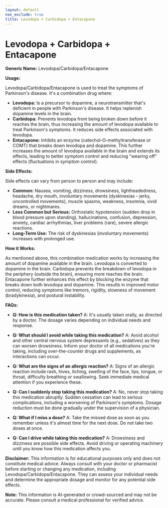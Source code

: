 ```yaml
---
layout: default
nav_exclude: true
title: Levodopa + Carbidopa + Entacapone
---
```


# Levodopa + Carbidopa + Entacapone

**Generic Name:** Levodopa/Carbidopa/Entacapone

**Usage:**

Levodopa/Carbidopa/Entacapone is used to treat the symptoms of Parkinson's disease.  It's a combination drug where:

* **Levodopa:** Is a precursor to dopamine, a neurotransmitter that's deficient in people with Parkinson's disease.  It helps replenish dopamine levels in the brain.
* **Carbidopa:** Prevents levodopa from being broken down before it reaches the brain, thus increasing the amount of levodopa available to treat Parkinson's symptoms.  It reduces side effects associated with levodopa.
* **Entacapone:**  Inhibits an enzyme (catechol-O-methyltransferase or COMT) that breaks down levodopa and dopamine. This further increases the amount of levodopa available in the brain and extends its effects, leading to better symptom control and reducing "wearing off" effects (fluctuations in symptom control).


**Side Effects:**

Side effects can vary from person to person and may include:

* **Common:** Nausea, vomiting, dizziness, drowsiness, lightheadedness, headache, dry mouth, involuntary movements (dyskinesias – jerky, uncontrolled movements), muscle spasms, weakness, insomnia, vivid dreams, or nightmares.
* **Less Common but Serious:**  Orthostatic hypotension (sudden drop in blood pressure upon standing), hallucinations, confusion, depression, anxiety, cardiac arrhythmias, liver problems (rare),  severe allergic reactions.
* **Long-Term Use:**  The risk of dyskinesias (involuntary movements) increases with prolonged use.


**How it Works:**

As mentioned above, this combination medication works by increasing the amount of dopamine available in the brain. Levodopa is converted to dopamine in the brain. Carbidopa prevents the breakdown of levodopa in the periphery (outside the brain), ensuring more reaches the brain. Entacapone further enhances this effect by blocking the enzyme that breaks down both levodopa and dopamine.  This results in improved motor control, reducing symptoms like tremors, rigidity, slowness of movement (bradykinesia), and postural instability.


**FAQs:**

* **Q: How is this medication taken?**  A:  It's usually taken orally, as directed by a doctor.  The dosage varies depending on individual needs and response.

* **Q: What should I avoid while taking this medication?** A: Avoid alcohol and other central nervous system depressants (e.g., sedatives) as they can worsen drowsiness.  Inform your doctor of all medications you're taking, including over-the-counter drugs and supplements, as interactions can occur.

* **Q: What are the signs of an allergic reaction?** A:  Signs of an allergic reaction include rash, hives, itching, swelling of the face, lips, tongue, or throat, difficulty breathing or swallowing. Seek immediate medical attention if you experience these.

* **Q: Can I suddenly stop taking this medication?** A: No, never stop taking this medication abruptly.  Sudden cessation can lead to serious complications, including a worsening of Parkinson's symptoms.  Dosage reduction must be done gradually under the supervision of a physician.

* **Q:  What if I miss a dose?** A: Take the missed dose as soon as you remember unless it's almost time for the next dose. Do not take two doses at once.

* **Q: Can I drive while taking this medication?** A: Drowsiness and dizziness are possible side effects.  Avoid driving or operating machinery until you know how this medication affects you.


**Disclaimer:** This information is for educational purposes only and does not constitute medical advice. Always consult with your doctor or pharmacist before starting or changing any medication, including Levodopa/Carbidopa/Entacapone. They can assess your individual needs and determine the appropriate dosage and monitor for any potential side effects.


**Note:** This information is AI-generated or crowd-sourced and may not be accurate. Please consult a medical professional for verified advice.